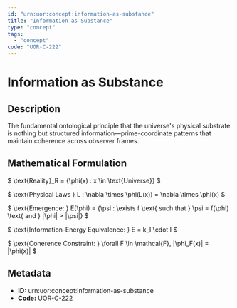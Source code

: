 ```yaml
---
id: "urn:uor:concept:information-as-substance"
title: "Information as Substance"
type: "concept"
tags:
  - "concept"
code: "UOR-C-222"
---
```


# Information as Substance

## Description

The fundamental ontological principle that the universe's physical substrate is nothing but structured information—prime-coordinate patterns that maintain coherence across observer frames.

## Mathematical Formulation

$
\text{Reality}_R = \{\phi(x) : x \in \text{Universe}\}
$

$
\text{Physical Laws } L : \nabla \times \phi(L(x)) = \nabla \times \phi(x)
$

$
\text{Emergence: } E(\phi) = \{\psi : \exists f \text{ such that } \psi = f(\phi) \text{ and } \|\phi\| > \|\psi\|\}
$

$
\text{Information-Energy Equivalence: } E = k_I \cdot I
$

$
\text{Coherence Constraint: } \forall F \in \mathcal{F}, \|\phi_F(x)\| = \|\phi(x)\|
$

## Metadata

- **ID:** urn:uor:concept:information-as-substance
- **Code:** UOR-C-222
